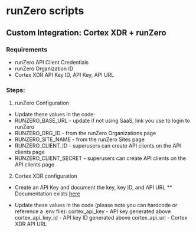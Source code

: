 # runZero scripts


## Custom Integration: Cortex XDR + runZero

### Requirements
* runZero API Client Credentials
* runZero Organization ID
* Cortex XDR API Key ID, API Key, API URL

### Steps: 
1. runZero Configuration
* Update these values in the code:
* RUNZERO_BASE_URL - update if not using SaaS, link you use to login to runZero
* RUNZERO_ORG_ID - from the runZero Organizations page
* RUNZERO_SITE_NAME - from the runZero Sites page
* RUNZERO_CLIENT_ID - superusers can create API clients on the API clients page
* RUNZERO_CLIENT_SECRET - superusers can create API clients on the API clients page

2. Cortex XDR configuration
* Create an API Key and document the key, key ID, and API URL
** Documentation exists [here](https://docs-cortex.paloaltonetworks.com/r/Cortex-XPANSE/1.0/Cortex-Xpanse-User-Guide/Generate-an-API-Key-in-Cortex-XDR)

* Update these values in the code (please note you can hardcode or reference a .env file):
cortex_api_key - API key generated above
cortex_api_key_id - API key ID generated above
cortex_api_url - Cortex XDR API URL
